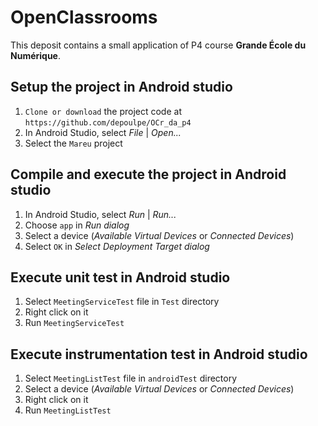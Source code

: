 # OpenClassrooms

This deposit contains a small application of P4 course **Grande École du Numérique**.

## Setup the project in Android studio
1. `Clone or download` the project code at `https://github.com/depoulpe/OCr_da_p4`
2. In Android Studio, select *File* | *Open...*
3. Select the `Mareu` project


## Compile and execute the project in Android studio
1. In Android Studio, select *Run* | *Run...*
2. Choose `app` in *Run dialog*
3. Select a device (*Available Virtual Devices* or *Connected Devices*)
4. Select `OK` in *Select Deployment Target dialog*


## Execute unit test in Android studio
1. Select `MeetingServiceTest` file in `Test` directory
2. Right click on it
3. Run `MeetingServiceTest`

## Execute instrumentation test in Android studio
1. Select `MeetingListTest` file in `androidTest` directory
2. Select a device (*Available Virtual Devices* or *Connected Devices*)
3. Right click on it
4. Run `MeetingListTest`
